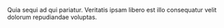 Quia sequi ad qui pariatur.
Veritatis ipsam libero est illo consequatur velit dolorum repudiandae voluptas.